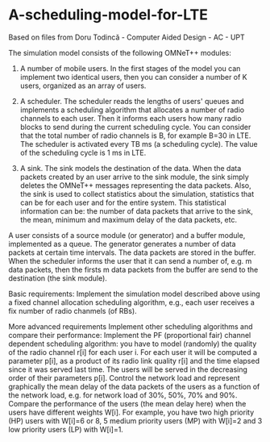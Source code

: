 # A-scheduling-model-for-LTE

Based on files from Doru Todincă - Computer Aided Design - AC - UPT

The simulation model consists of the following OMNeT++ modules:
1. A number of mobile users. In the first stages of the model you can implement two identical users, then you can consider a number of K users, organized as an array of users.
   
2. A scheduler. The scheduler reads the lengths of users' queues and implements a scheduling algorithm that allocates a number of radio channels to each user. Then it informs each users how many radio blocks to send during the current scheduling cycle. You can consider that the total number of radio channels is B, for example B=30 in LTE. The scheduler is activated every TB ms (a scheduling cycle). The value of the scheduling cycle is 1 ms in LTE.
   
3. A sink. The sink models the destination of the data. When the data packets created by an user arrive to the sink module, the sink simply deletes the OMNeT++ messages representing the data packets. Also, the sink is used to collect statistics about the simulation, statistics that can be for each user and for the entire system. This statistical information can be: the number of data packets that arrive to the sink, the mean, minimum and maximum delay of the data packets, etc.

A user consists of a source module (or generator) and a buffer module, implemented as a queue. The generator generates a number of data packets at certain time intervals. The data packets are stored in the buffer. When the scheduler informs the user that it can send a number of, e.g. m data packets, then the firsts m data packets from the buffer are send to the destination (the sink module).

Basic requirements:
Implement the simulation model described above using a fixed channel allocation scheduling algorithm, e.g., each user receives a fix number of radio chanmels (of RBs).

More advanced requirements
Implement other scheduling algorithms and compare their performance:
Implement the PF (proportional fair) channel dependent scheduling algorithm: you have to model (randomly) the quality of the radio channel r[i] for each user i. For each user it will be computed a parameter p[i], as a product of its radio link quality r[i] and the time elapsed since it was served last time. The users will be served in the decreasing order of their parameters p[i].
Control the network load and represent graphically the mean delay of the data packets of the users as a function of the network load, e.g. for network load of 30%, 50%, 70% and 90%.
Compare the performance of the users (the mean delay here) when the users have different weights W[i]. For example, you have two high priority (HP) users with W[i]=6 or 8, 5 medium priority users (MP) with W[i]=2 and 3 low priority users (LP) with W[i]=1.

